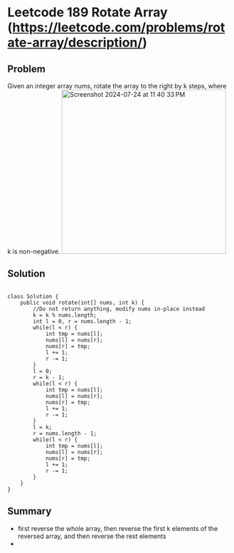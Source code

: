 # Leetcode 189 Rotate Array (https://leetcode.com/problems/rotate-array/description/)
## Problem
Given an integer array nums, rotate the array to the right by k steps, where k is non-negative.
<img width="369" alt="Screenshot 2024-07-24 at 11 40 33 PM" src="https://github.com/user-attachments/assets/7b9496e1-e152-4f7c-bc8f-ec42c717f20d">

## Solution
```

class Solution {
    public void rotate(int[] nums, int k) {
        //Do not return anything, modify nums in-place instead
        k = k % nums.length;
        int l = 0, r = nums.length - 1;
        while(l < r) {
            int tmp = nums[l];
            nums[l] = nums[r];
            nums[r] = tmp;
            l += 1;
            r -= 1;
        }
        l = 0;
        r = k - 1;
        while(l < r) {
            int tmp = nums[l];
            nums[l] = nums[r];
            nums[r] = tmp;
            l += 1;
            r -= 1;
        }
        l = k;
        r = nums.length - 1;
        while(l < r) {
            int tmp = nums[l];
            nums[l] = nums[r];
            nums[r] = tmp;
            l += 1;
            r -= 1;
        }
    }
}
```

## Summary
- first reverse the whole array, then reverse the first k elements of the reversed array, and then reverse the rest elements
- 
